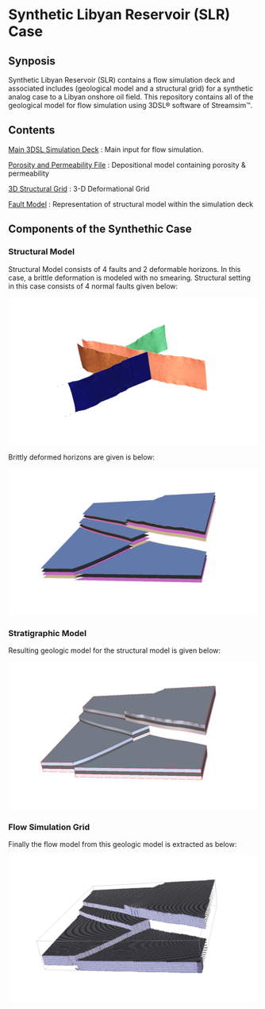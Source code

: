 # Synthetic Libyan Reservoir (SLR) Case


## Synposis

Synthetic Libyan Reservoir (SLR) contains a flow simulation deck and associated includes (geological model and a structural grid) for a synthetic analog case to a Libyan onshore oil field. This repository contains all of the geological model  for flow simulation using 3DSL&reg; software of Streamsim&trade;.


## Contents

[Main 3DSL Simulation Deck](/DataFiles/BaseCase.dat) : Main input for flow simulation.

[Porosity and Permeability File](/IncludeFiles/include/depo.GRDECL) : Depositional model containing porosity & permeability 

[3D Structural Grid](IncludeFiles/include/geometry_large.INC) : 3-D Deformational Grid

[Fault Model](IncludeFiles/include/faults_final.INC) : Representation of structural model within the simulation deck

## Components of the Synthethic Case

### Structural Model 

Structural Model consists of 4 faults and 2 deformable horizons. In this case, a brittle deformation is modeled with no smearing. Structural setting in this case consists of 4 normal faults given below:

![alt text](/common/faults.png " Fault Model")

Brittly deformed horizons are given is below:

![alt text](/common/horizons.png " Horizon Model")

### Stratigraphic Model 

Resulting geologic model for the structural model is given below:

![alt text](/common/geo_model.png " Horizon Model")

### Flow Simulation Grid 
Finally the flow model from this geologic model is extracted as below:

![alt text](/common/flow_model.png " Horizon Model")
